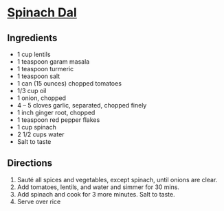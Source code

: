 # [Spinach Dal](https://www.bluezones.com/recipe/longevity-dal-palak-spinach-dal/)

## Ingredients

- 1 cup lentils
- 1 teaspoon garam masala
- 1 teaspoon turmeric
- 1 teaspoon salt
- 1 can (15 ounces) chopped tomatoes
- 1/3 cup oil
- 1 onion, chopped
- 4 – 5 cloves garlic, separated, chopped finely
- 1 inch ginger root, chopped
- 1 teaspoon red pepper flakes
- 1 cup spinach
- 2 1/2 cups water
- Salt to taste

## Directions

1. Sauté all spices and vegetables, except spinach, until onions are clear.
1. Add tomatoes, lentils, and water and simmer for 30 mins.
1. Add spinach and cook for 3 more minutes. Salt to taste.
1. Serve over rice
